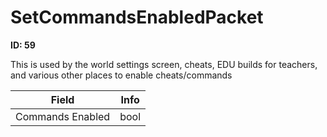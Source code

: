 # SetCommandsEnabledPacket

__ID: 59__

This is used by the world settings screen, cheats, EDU builds for teachers, and various other places to enable cheats/commands

<table><thead><tr><th>Field</th><th>Info</th></tr></thead><tbody>
<tr><td>Commands Enabled</td><td>bool</td></tr>
</tbody></table>